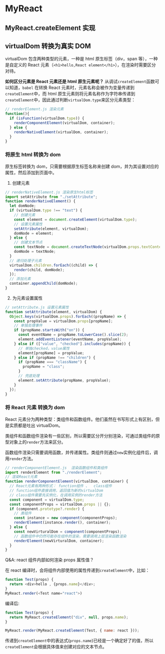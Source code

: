 # MyReact

## MyReact.createElement 实现

## virtualDom 转换为真实 DOM

virtualDom 包含两种类型的元素，一种是 html 原生标签（div，span 等），一种是自定义的 React 元素（`<h1>hello,React element</h1>`），在渲染时需要区分对待。

**如何区分元素是 React 元素还是 html 原生元素呢？** 从调试`createElement`函数可以知道，`babel` 在转换 React 元素时，元素名称会被作为变量传递到`createElement`中，而 html 原生元素则将元素名称作为字符串传递到`createElement`中，因此通过判断`virtualDom.type`来区分元素类型：

```javascript
// renderElement.js 渲染元素
function(){
  if (isFunction(virtualDom.type)) {
    renderComponentElement(virtualDom, container);
  } else {
    renderNativeElement(virtualDom, container);
  }
}
```

### 将原生 html 转换为 dom

原生标签转换为 dom，只需要根据原生标签名称来创建 dom，并为其设置对应的属性，然后添加到页面中。

1. 创建元素

```javascript
// renderNativeElement.js 渲染原生html标签
import setAttribute from "./setAttribute";
function renderNativeElement() {
  let domNode;
  if (virtualDom.type !== "text") {
    // 创建元素
    const element = document.createElement(virtualDom.type);
    // 设置元素属性
    setAttribute(element, virtualDom);
    domNode = element;
  } else {
    // 创建文本节点
    const textNode = document.createTextNode(virtualDom.props.textContent);
    domNode = textNode;
  }
  // 递归处理子元素
  virtualDom.children.forEach((child) => {
    render(child, domNode);
  });
  // 添加元素
  container.appendChild(domNode);
}
```

2. 为元素设置属性

```javascript
// setAttribute.js 设置元素属性
function setAttribute(element, virtualDom) {
  Object.keys(virtualDom.props).forEach((propName) => {
    const propValue = virtualDom.props[propName];
    // 单独处理事件
    if (propName.startsWith("on")) {
      const eventName = propName.toLowerCase().slice(2);
      element.addEventListener(eventName, propValue);
    } else if (["value", "checked"].includes(propName)) {
      // 单独checked，value属性
      element[propName] = propValue;
    } else if (propName !== "children") {
      if (propName === "className") {
        propName = "class";
      }
      // 兜底处理
      element.setAttribute(propName, propValue);
    }
  });
}
```

### 将 React 元素 转换为 dom

React 元素分为两种类型：类组件和函数组件。他们虽然在书写形式上有区别，但是实质都是吐出 virtualDom。

类组件和函数组件渲染有一些区别，所以需要区分开分别渲染，可通过类组件的原型对象上的`render`方法来区分。

函数组件渲染只需要调用函数，并传递属性。类组件则通过`new`实例化组件后，调用`render`方法。

```javascript
// renderComponentElement.js  渲染函数组件和类组件
import renderElement from "./renderElement";
// 渲染React元素
function renderComponentElement(virtualDom, container) {
  // React元素有两种形式： function组件 、  class组件
  // function组件直接调用，返回值为新的virtualDom
  // class组件需要先实例化，在调用实例的render方法
  const component = virtualDom.type;
  const componentProps = virtualDom.props || {};
  if (component.prototype?.render) {
    // 类组件
    const instance = new component(componentProps);
    renderElement(instance.render(), container);
  } else {
    const newVirturalDom = component(componentProps);
    // 函数组件中仍然可能存在组件的渲染，需要调用上层渲染函数渲染
    renderElement(newVirturalDom, container);
  }
}
```

Q&A: react 组件内部如何渲染 props 属性值？

在 react 编译时，会将组件内部使用的属性传递到`createElement`中，比如：

```javascript
function Test(props) {
  return <div>hello , {props.name}</div>;
}
MyReact.render(<Test name="react">)
```

编译后:

```javascript
function Test(props) {
  return MyReact.createElement("div", null, props.name);
}

MyReact.render(MyReact.createElement(Test, { name: react }));
```

传递到`createElement`中的表达式(`props.name`)已经是一个确定好了的值，所以`createElement`会根据具体值来创建对应的文本节点。
